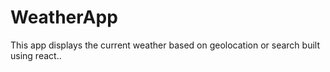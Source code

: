 # WeatherApp
This app displays the current weather based on geolocation or search built using react..
